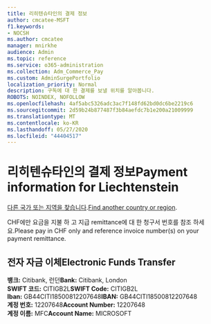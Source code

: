 ```yaml
---
title: 리히텐슈타인의 결제 정보
author: cmcatee-MSFT
f1.keywords:
- NOCSH
ms.author: cmcatee
manager: mnirkhe
audience: Admin
ms.topic: reference
ms.service: o365-administration
ms.collection: Adm_Commerce_Pay
ms.custom: AdminSurgePortfolio
localization_priority: Normal
description: 구독에 대 한 결제를 보낼 위치를 알아봅니다.
ROBOTS: NOINDEX, NOFOLLOW
ms.openlocfilehash: 4af5abc5326adc3ac7f148fd62bd0dc6be2219c6
ms.sourcegitcommit: 2d59b24b877487f3b84aefdc7b1e200a21009999
ms.translationtype: MT
ms.contentlocale: ko-KR
ms.lasthandoff: 05/27/2020
ms.locfileid: "44404517"
---
```

# <a name="payment-information-for-liechtenstein"></a><span data-ttu-id="1b101-103">리히텐슈타인의 결제 정보</span><span class="sxs-lookup"><span data-stu-id="1b101-103">Payment information for Liechtenstein</span></span>

<span data-ttu-id="1b101-104">[다른 국가 또는 지역을 찾습니다](../billing-and-payments/pay-for-your-subscription.md).</span><span class="sxs-lookup"><span data-stu-id="1b101-104">[Find another country or region](../billing-and-payments/pay-for-your-subscription.md).</span></span>

<span data-ttu-id="1b101-105">CHF에만 요금을 지불 하 고 지급 remittance에 대 한 청구서 번호를 참조 하세요.</span><span class="sxs-lookup"><span data-stu-id="1b101-105">Please pay in CHF only and reference invoice number(s) on your payment remittance.</span></span>

## <a name="electronic-funds-transfer"></a><span data-ttu-id="1b101-106">전자 자금 이체</span><span class="sxs-lookup"><span data-stu-id="1b101-106">Electronic Funds Transfer</span></span>

<span data-ttu-id="1b101-107">**뱅크:** Citibank, 런던</span><span class="sxs-lookup"><span data-stu-id="1b101-107">**Bank:** Citibank, London</span></span>  
<span data-ttu-id="1b101-108">**SWIFT 코드:** CITIGB2L</span><span class="sxs-lookup"><span data-stu-id="1b101-108">**SWIFT Code:** CITIGB2L</span></span>  
<span data-ttu-id="1b101-109">**Iban:** GB44CITI18500812207648</span><span class="sxs-lookup"><span data-stu-id="1b101-109">**IBAN:** GB44CITI18500812207648</span></span>  
<span data-ttu-id="1b101-110">**계정 번호:** 12207648</span><span class="sxs-lookup"><span data-stu-id="1b101-110">**Account Number:** 12207648</span></span>  
<span data-ttu-id="1b101-111">**계정 이름:** MFC</span><span class="sxs-lookup"><span data-stu-id="1b101-111">**Account Name:** MICROSOFT</span></span>  